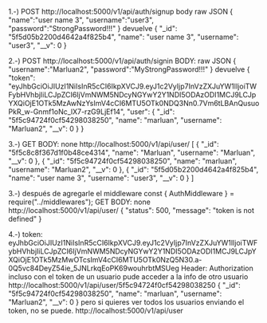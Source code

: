 1.-)
POST
http://localhost:5000/v1/api/auth/signup
body raw JSON
{
    "name":"user name 3",
    "username":"user3",
    "password":"StrongPassword!!!"
}
devuelve
{
    "_id": "5f5d05b2200d4642a4f825b4",
    "name": "user name 3",
    "username": "user3",
    "__v": 0
}

2.-)
POST
http://localhost:5000/v1/api/auth/signin
BODY: raw JSON
{
    "username":"Marluan2",
    "password":"MyStrongPassword!!!"
}
devuelve
{
    "token": "eyJhbGciOiJIUzI1NiIsInR5cCI6IkpXVCJ9.eyJ1c2VyIjp7InVzZXJuYW1lIjoiTWFybHVhbjIiLCJpZCI6IjVmNWM5NDcyNGYwY2Y1NDI5ODAzODI1MCJ9LCJpYXQiOjE1OTk5MzAwNzYsImV4cCI6MTU5OTk0NDQ3Nn0.7Vm6tLBAnQusuoPkR_w-Gnmf1oNc_lX7-rzG9LjEf14",
    "user": {
        "_id": "5f5c94724f0cf54298038250",
        "name": "marluan",
        "username": "Marluan2",
        "__v": 0
    }
}

3.-)
GET
BODY: none
http://localhost:5000/v1/api/user/
[
    {
        "_id": "5f5c8c8f367d1f0b48ce4314",
        "name": "Marluan",
        "username": "Marluan",
        "__v": 0
    },
    {
        "_id": "5f5c94724f0cf54298038250",
        "name": "marluan",
        "username": "Marluan2",
        "__v": 0
    },
    {
        "_id": "5f5d05b2200d4642a4f825b4",
        "name": "user name 3",
        "username": "user3",
        "__v": 0
    }
]

3.-)
después de agregarle el middleware const { AuthMiddleware } = require("../middlewares"); 
GET
BODY: none
http://localhost:5000/v1/api/user/
{
    "status": 500,
    "message": "token is not defined"
}

4.-)
token:
eyJhbGciOiJIUzI1NiIsInR5cCI6IkpXVCJ9.eyJ1c2VyIjp7InVzZXJuYW1lIjoiTWFybHVhbjIiLCJpZCI6IjVmNWM5NDcyNGYwY2Y1NDI5ODAzODI1MCJ9LCJpYXQiOjE1OTk5MzMwOTcsImV4cCI6MTU5OTk0NzQ5N30.a-0Q5vc84DeyZ54ie_5JNLrkqEoPK69wouhrbtMSUeg
Header: Authorization
incluso con el token de un usuario pude acceder a la info de otro usuario 
http://localhost:5000/v1/api/user/5f5c94724f0cf54298038250
{
    "_id": "5f5c94724f0cf54298038250",
    "name": "marluan",
    "username": "Marluan2",
    "__v": 0
}
pero si quieres ver todos los usuarios enviando el token, no se puede.
http://localhost:5000/v1/api/user

